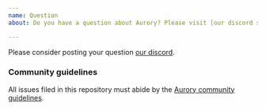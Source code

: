 ```yaml
---
name: Question
about: Do you have a question about Aurory? Please visit [our discord server](https://discord.com/invite/aurory)

---
```


Please consider posting your question [our discord](https://discord.com/invite/aurory).

### Community guidelines
All issues filed in this repository must abide by the [Aurory community guidelines](https://aurory.io/code-of-conduct/).


